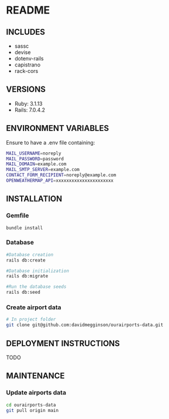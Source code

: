 # README

## INCLUDES

- sassc
- devise
- dotenv-rails
- capistrano
- rack-cors

## VERSIONS
- Ruby: 3.1.13
- Rails: 7.0.4.2

## ENVIRONMENT VARIABLES
Ensure to have a .env file containing:
````bash
MAIL_USERNAME=noreply
MAIL_PASSWORD=password
MAIL_DOMAIN=example.com
MAIL_SMTP_SERVER=example.com
CONTACT_FORM_RECIPIENT=noreply@example.com
OPENWEATHERMAP_API=xxxxxxxxxxxxxxxxxxxxxx
````

## INSTALLATION
### Gemfile
`bundle install`

### Database
````bash
#Database creation
rails db:create

#Database initialization
rails db:migrate

#Run the database seeds
rails db:seed
````

### Create airport data
````bash
# In project folder
git clone git@github.com:davidmegginson/ourairports-data.git
````

## DEPLOYMENT INSTRUCTIONS
TODO

## MAINTENANCE
### Update airports data 
````bash
cd ourairports-data
git pull origin main
````

